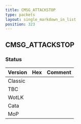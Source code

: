 ```yaml
---
title: CMSG_ATTACKSTOP
type: packets
layout: single_markdown_in_list
position: 323
---
```


## CMSG_ATTACKSTOP

### Status

Version | Hex | Comment
---------- | ---------- | ---------- 
Classic |  |  
TBC |  |  
WotLK |  |  
Cata |  |  
MoP |  |  
